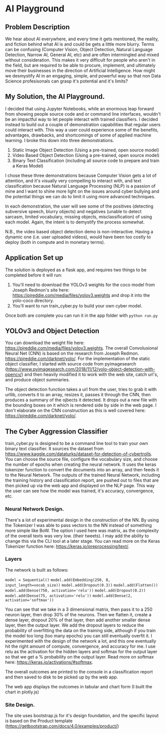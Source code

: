 # AI Playground

## Problem Description

We hear about AI everywhere, and every time it gets mentioned, the reality, and fiction behind what AI is and could be gets a little more blurry. Terms can be confusing (Computer Vision, Object Detection, Natural Language Detection, Narrow AI, General AI, etc) and are often intermingled and mixed without consideration. This makes it very difficult for people who aren't in the field, but are required to be able to procure, implement, and ultimately move their businesses in the direction of Artificial Intelligence. How might we desmystify AI in an engaging, simple, and powerful way so that non Data Science profesisonals can grasp it's potential and it's limits?

## My Solution, the AI Playground.

I decided that using Jupyter Notebooks, while an enormous leap forward from showing people source code and or command line interfaces, wouldn't be an impactful way to let people interact with trained classifiers. I decided instead to build out a couple of demonstration capabilities that regular users could interact with. This way a user could experience some of the benefits, advantages, drawbacks, and shortcomings of some of applied machine learning. I broke this down into three demonstrations.

1. Static Image Object Detection (Using a pre-trained, open source model)
2. Video Based Object Detection (Using a pre-trained, open source model)
3. Binary Text Classification (including all source code to prepare and train a Keras Model)

I chose these three demonstrations because Computer Vision gets a lot of attention, and it's visually very compelling to interact with, and text classification because Natural Language Processing (NLP) is a passion of mine and I want to shine more light on the issues around cyber bullying and the potential things we can do to limit it using more advanced techniques. 

In each demonstration, the user will see some of the positives (detecting subversive speech, blurry objects) and negatives (unable to detect sarcasm, limited vocabulary, missing objects, misclassification) of using each model. Again, the intent is to demystify the process somewhat.

N.B., the video based object detection demo is non-interactive. Having a dynamic one (i.e. user uploaded videos), would have been too costly to deploy (both in compute and in monetary terms).

## Application Set up

The solution is deployed as a flask app, and requires two things to be completed before it will run:

1. You'll need to download the YOLOv3 weights for the coco model from Joseph Redmon's site here: https://pjreddie.com/media/files/yolov3.weights and drop it into the yolo-coco directory.
2. You'll want to run train_cyber.py to build your own cyber model.

Once both are complete you can run it in the app folder with `python run.py`

## YOLOv3 and Object Detection

You can download the weight file here: https://pjreddie.com/media/files/yolov3.weights. The overall Convolusional Neural Net (CNN) is based on the research from Joseph Redmon. https://pjreddie.com/darknet/yolo/. For the implementation of the static object classifier, I started with source code from pyimagesearch (https://www.pyimagesearch.com/2018/11/12/yolo-object-detection-with-opencv/) and then heavily modified it to work with the web site, catch url's, and produce object summaries.

The object detection function takes a url from the user, tries to grab it with urllib, converts it to an array, resizes it, passes it through the CNN, then produces a summary of the ojbects it detected. It drops out a new file with the bounding boxes on it which is rendered side by side in the web page. I don't elaborate on the CNN construction as this is well covered here: https://pjreddie.com/darknet/yolo/.

## The Cyber Aggression Classifier

train_cyber.py is designed to be a command line tool to train your own binary text classifier. It sources the dataset from https://www.kaggle.com/dataturks/dataset-for-detection-of-cybertrolls. You can choose the source file, configure the vocabulary size, and choose the number of epochs when creating the neural network. It uses the keras tokenizer function to convert the documents into an array, and then feeds it to the Neural Network. The outputs of the trained Neural Network, including the training history and classification report, are pushed out to files that are then picked up via the web app and displayed on the NLP page. This way the user can see how the model was trained, it's accuracy, convergence, etc. 

### Neural Network Design.

There's a lot of experimental design in the construction of the NN. By using the Tokenizer I was able to pass vectors to the NN instead of something more simple like BoW. The option I used here was matrix, as the complexity of the overall texts was very low. (their tweets). I may add the ability to change this via the CLI tool at a later stage. You can read more on the Keras Tokenizer function here: https://keras.io/preprocessing/text/.

### Layers

The network is built as follows:

`model = Sequential()`
`model.add(Embedding(250, 8, input_length=vocab_size))`
`model.add(Dropout(0.3))`
`model.add(Flatten())`
`model.add(Dense(750, activation='relu'))`
`model.add(Dropout(0.2))`
`model.add(Dense(75, activation='relu'))`
`model.add(Dense(2, activation='softmax'))`

You can see that we take in a 3 dimensional matrix, then pass it to a 250 neuron layer, then drop 30% of the neurons. Then we flatten it, create a dense layer, dropout 20% of that layer, then add another smaller dense layer, then the output layer. We add the dropout layers to reduce the probability of overfitting the data on the training side, although if you train the model too long (too many epochs) you can still eventually overfit it. I experimented with the design of the network a lot, and this one eventually hit the right amount of compute, convergence, and accuracy for me. I use relu as the activation for the hidden layers and softmax for the output layer so that we get a % probability on the output layer. Read more on softmax here: https://keras.io/activations/#softmax.

The overall outcomes are printed to the console in a classification report and then saved to disk to be picked up by the web app.

The web app displays the outcomes in tabular and chart form (I built the chart in plotly.js)

### Site Design.

The site uses bootstrap.js for it's design foundation, and the specific layout is based on the Product template (https://getbootstrap.com/docs/4.0/examples/product/)

